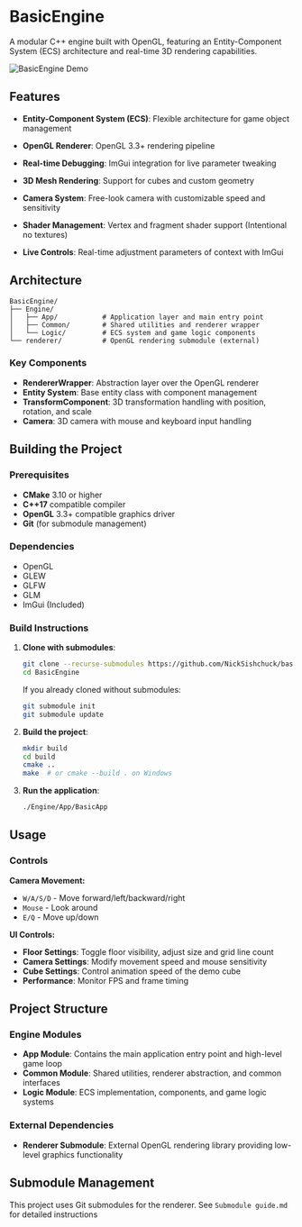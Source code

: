 # BasicEngine

A modular C++ engine built with OpenGL, featuring an Entity-Component System (ECS) architecture and real-time 3D rendering capabilities.

![BasicEngine Demo](https://github.com/user-attachments/assets/ee85d7da-6996-430b-b825-a1198613d134)

## Features

- **Entity-Component System (ECS)**: Flexible architecture for game object management
- **OpenGL Renderer**: OpenGL 3.3+ rendering pipeline
- **Real-time Debugging**: ImGui integration for live parameter tweaking

- **3D Mesh Rendering**: Support for cubes and custom geometry
- **Camera System**: Free-look camera with customizable speed and sensitivity
- **Shader Management**: Vertex and fragment shader support (Intentional no textures)
- **Live Controls**: Real-time adjustment parameters of context with ImGui

## Architecture

```
BasicEngine/
├── Engine/
│   ├── App/           # Application layer and main entry point
│   ├── Common/        # Shared utilities and renderer wrapper
│   └── Logic/         # ECS system and game logic components
└── renderer/          # OpenGL rendering submodule (external)
```

### Key Components

- **RendererWrapper**: Abstraction layer over the OpenGL renderer
- **Entity System**: Base entity class with component management
- **TransformComponent**: 3D transformation handling with position, rotation, and scale
- **Camera**: 3D camera with mouse and keyboard input handling

## Building the Project

### Prerequisites

- **CMake** 3.10 or higher
- **C++17** compatible compiler
- **OpenGL** 3.3+ compatible graphics driver
- **Git** (for submodule management)

### Dependencies
- OpenGL
- GLEW
- GLFW
- GLM
- ImGui (Included)

### Build Instructions

1. **Clone with submodules**:
   ```bash
   git clone --recurse-submodules https://github.com/NickSishchuck/basic-engine
   cd BasicEngine
   ```

   If you already cloned without submodules:
   ```bash
   git submodule init
   git submodule update
   ```

2. **Build the project**:
   ```bash
   mkdir build
   cd build
   cmake ..
   make  # or cmake --build . on Windows
   ```

3. **Run the application**:
   ```bash
   ./Engine/App/BasicApp
   ```

## Usage

### Controls

**Camera Movement:**
- `W/A/S/D` - Move forward/left/backward/right
- `Mouse` - Look around
- `E/Q` - Move up/down

**UI Controls:**
- **Floor Settings**: Toggle floor visibility, adjust size and grid line count
- **Camera Settings**: Modify movement speed and mouse sensitivity
- **Cube Settings**: Control animation speed of the demo cube
- **Performance**: Monitor FPS and frame timing


## Project Structure

### Engine Modules

- **App Module**: Contains the main application entry point and high-level game loop
- **Common Module**: Shared utilities, renderer abstraction, and common interfaces
- **Logic Module**: ECS implementation, components, and game logic systems

### External Dependencies

- **Renderer Submodule**: External OpenGL rendering library providing low-level graphics functionality

## Submodule Management

This project uses Git submodules for the renderer. See `Submodule guide.md` for detailed instructions
